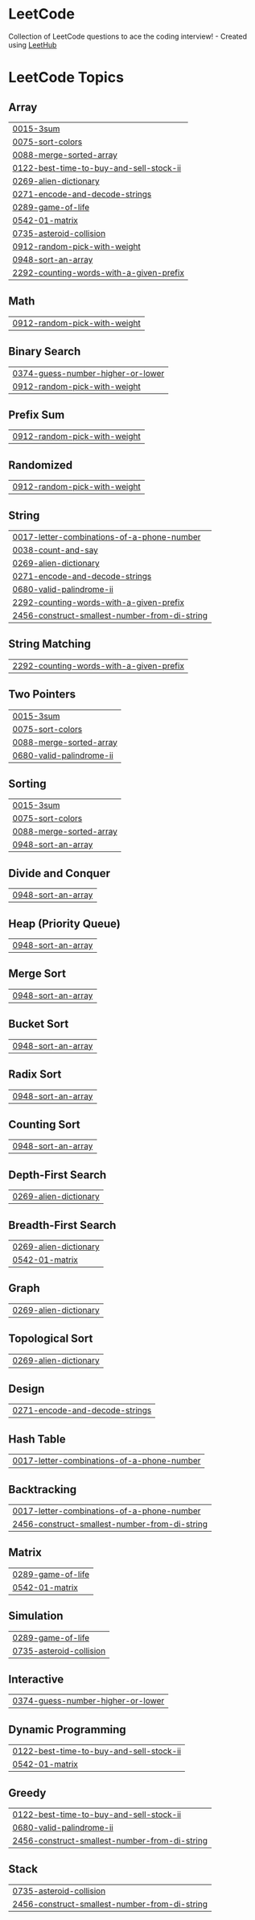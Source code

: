 # LeetCode
Collection of LeetCode questions to ace the coding interview! - Created using [LeetHub](https://github.com/QasimWani/LeetHub)

<!---LeetCode Topics Start-->
# LeetCode Topics
## Array
|  |
| ------- |
| [0015-3sum](https://github.com/DeepSavla/LeetCode/tree/master/0015-3sum) |
| [0075-sort-colors](https://github.com/DeepSavla/LeetCode/tree/master/0075-sort-colors) |
| [0088-merge-sorted-array](https://github.com/DeepSavla/LeetCode/tree/master/0088-merge-sorted-array) |
| [0122-best-time-to-buy-and-sell-stock-ii](https://github.com/DeepSavla/LeetCode/tree/master/0122-best-time-to-buy-and-sell-stock-ii) |
| [0269-alien-dictionary](https://github.com/DeepSavla/LeetCode/tree/master/0269-alien-dictionary) |
| [0271-encode-and-decode-strings](https://github.com/DeepSavla/LeetCode/tree/master/0271-encode-and-decode-strings) |
| [0289-game-of-life](https://github.com/DeepSavla/LeetCode/tree/master/0289-game-of-life) |
| [0542-01-matrix](https://github.com/DeepSavla/LeetCode/tree/master/0542-01-matrix) |
| [0735-asteroid-collision](https://github.com/DeepSavla/LeetCode/tree/master/0735-asteroid-collision) |
| [0912-random-pick-with-weight](https://github.com/DeepSavla/LeetCode/tree/master/0912-random-pick-with-weight) |
| [0948-sort-an-array](https://github.com/DeepSavla/LeetCode/tree/master/0948-sort-an-array) |
| [2292-counting-words-with-a-given-prefix](https://github.com/DeepSavla/LeetCode/tree/master/2292-counting-words-with-a-given-prefix) |
## Math
|  |
| ------- |
| [0912-random-pick-with-weight](https://github.com/DeepSavla/LeetCode/tree/master/0912-random-pick-with-weight) |
## Binary Search
|  |
| ------- |
| [0374-guess-number-higher-or-lower](https://github.com/DeepSavla/LeetCode/tree/master/0374-guess-number-higher-or-lower) |
| [0912-random-pick-with-weight](https://github.com/DeepSavla/LeetCode/tree/master/0912-random-pick-with-weight) |
## Prefix Sum
|  |
| ------- |
| [0912-random-pick-with-weight](https://github.com/DeepSavla/LeetCode/tree/master/0912-random-pick-with-weight) |
## Randomized
|  |
| ------- |
| [0912-random-pick-with-weight](https://github.com/DeepSavla/LeetCode/tree/master/0912-random-pick-with-weight) |
## String
|  |
| ------- |
| [0017-letter-combinations-of-a-phone-number](https://github.com/DeepSavla/LeetCode/tree/master/0017-letter-combinations-of-a-phone-number) |
| [0038-count-and-say](https://github.com/DeepSavla/LeetCode/tree/master/0038-count-and-say) |
| [0269-alien-dictionary](https://github.com/DeepSavla/LeetCode/tree/master/0269-alien-dictionary) |
| [0271-encode-and-decode-strings](https://github.com/DeepSavla/LeetCode/tree/master/0271-encode-and-decode-strings) |
| [0680-valid-palindrome-ii](https://github.com/DeepSavla/LeetCode/tree/master/0680-valid-palindrome-ii) |
| [2292-counting-words-with-a-given-prefix](https://github.com/DeepSavla/LeetCode/tree/master/2292-counting-words-with-a-given-prefix) |
| [2456-construct-smallest-number-from-di-string](https://github.com/DeepSavla/LeetCode/tree/master/2456-construct-smallest-number-from-di-string) |
## String Matching
|  |
| ------- |
| [2292-counting-words-with-a-given-prefix](https://github.com/DeepSavla/LeetCode/tree/master/2292-counting-words-with-a-given-prefix) |
## Two Pointers
|  |
| ------- |
| [0015-3sum](https://github.com/DeepSavla/LeetCode/tree/master/0015-3sum) |
| [0075-sort-colors](https://github.com/DeepSavla/LeetCode/tree/master/0075-sort-colors) |
| [0088-merge-sorted-array](https://github.com/DeepSavla/LeetCode/tree/master/0088-merge-sorted-array) |
| [0680-valid-palindrome-ii](https://github.com/DeepSavla/LeetCode/tree/master/0680-valid-palindrome-ii) |
## Sorting
|  |
| ------- |
| [0015-3sum](https://github.com/DeepSavla/LeetCode/tree/master/0015-3sum) |
| [0075-sort-colors](https://github.com/DeepSavla/LeetCode/tree/master/0075-sort-colors) |
| [0088-merge-sorted-array](https://github.com/DeepSavla/LeetCode/tree/master/0088-merge-sorted-array) |
| [0948-sort-an-array](https://github.com/DeepSavla/LeetCode/tree/master/0948-sort-an-array) |
## Divide and Conquer
|  |
| ------- |
| [0948-sort-an-array](https://github.com/DeepSavla/LeetCode/tree/master/0948-sort-an-array) |
## Heap (Priority Queue)
|  |
| ------- |
| [0948-sort-an-array](https://github.com/DeepSavla/LeetCode/tree/master/0948-sort-an-array) |
## Merge Sort
|  |
| ------- |
| [0948-sort-an-array](https://github.com/DeepSavla/LeetCode/tree/master/0948-sort-an-array) |
## Bucket Sort
|  |
| ------- |
| [0948-sort-an-array](https://github.com/DeepSavla/LeetCode/tree/master/0948-sort-an-array) |
## Radix Sort
|  |
| ------- |
| [0948-sort-an-array](https://github.com/DeepSavla/LeetCode/tree/master/0948-sort-an-array) |
## Counting Sort
|  |
| ------- |
| [0948-sort-an-array](https://github.com/DeepSavla/LeetCode/tree/master/0948-sort-an-array) |
## Depth-First Search
|  |
| ------- |
| [0269-alien-dictionary](https://github.com/DeepSavla/LeetCode/tree/master/0269-alien-dictionary) |
## Breadth-First Search
|  |
| ------- |
| [0269-alien-dictionary](https://github.com/DeepSavla/LeetCode/tree/master/0269-alien-dictionary) |
| [0542-01-matrix](https://github.com/DeepSavla/LeetCode/tree/master/0542-01-matrix) |
## Graph
|  |
| ------- |
| [0269-alien-dictionary](https://github.com/DeepSavla/LeetCode/tree/master/0269-alien-dictionary) |
## Topological Sort
|  |
| ------- |
| [0269-alien-dictionary](https://github.com/DeepSavla/LeetCode/tree/master/0269-alien-dictionary) |
## Design
|  |
| ------- |
| [0271-encode-and-decode-strings](https://github.com/DeepSavla/LeetCode/tree/master/0271-encode-and-decode-strings) |
## Hash Table
|  |
| ------- |
| [0017-letter-combinations-of-a-phone-number](https://github.com/DeepSavla/LeetCode/tree/master/0017-letter-combinations-of-a-phone-number) |
## Backtracking
|  |
| ------- |
| [0017-letter-combinations-of-a-phone-number](https://github.com/DeepSavla/LeetCode/tree/master/0017-letter-combinations-of-a-phone-number) |
| [2456-construct-smallest-number-from-di-string](https://github.com/DeepSavla/LeetCode/tree/master/2456-construct-smallest-number-from-di-string) |
## Matrix
|  |
| ------- |
| [0289-game-of-life](https://github.com/DeepSavla/LeetCode/tree/master/0289-game-of-life) |
| [0542-01-matrix](https://github.com/DeepSavla/LeetCode/tree/master/0542-01-matrix) |
## Simulation
|  |
| ------- |
| [0289-game-of-life](https://github.com/DeepSavla/LeetCode/tree/master/0289-game-of-life) |
| [0735-asteroid-collision](https://github.com/DeepSavla/LeetCode/tree/master/0735-asteroid-collision) |
## Interactive
|  |
| ------- |
| [0374-guess-number-higher-or-lower](https://github.com/DeepSavla/LeetCode/tree/master/0374-guess-number-higher-or-lower) |
## Dynamic Programming
|  |
| ------- |
| [0122-best-time-to-buy-and-sell-stock-ii](https://github.com/DeepSavla/LeetCode/tree/master/0122-best-time-to-buy-and-sell-stock-ii) |
| [0542-01-matrix](https://github.com/DeepSavla/LeetCode/tree/master/0542-01-matrix) |
## Greedy
|  |
| ------- |
| [0122-best-time-to-buy-and-sell-stock-ii](https://github.com/DeepSavla/LeetCode/tree/master/0122-best-time-to-buy-and-sell-stock-ii) |
| [0680-valid-palindrome-ii](https://github.com/DeepSavla/LeetCode/tree/master/0680-valid-palindrome-ii) |
| [2456-construct-smallest-number-from-di-string](https://github.com/DeepSavla/LeetCode/tree/master/2456-construct-smallest-number-from-di-string) |
## Stack
|  |
| ------- |
| [0735-asteroid-collision](https://github.com/DeepSavla/LeetCode/tree/master/0735-asteroid-collision) |
| [2456-construct-smallest-number-from-di-string](https://github.com/DeepSavla/LeetCode/tree/master/2456-construct-smallest-number-from-di-string) |
<!---LeetCode Topics End-->